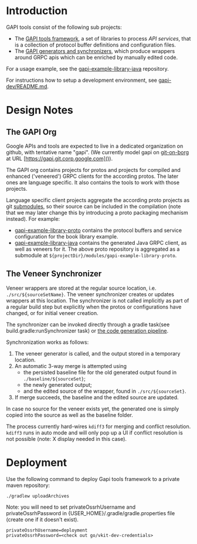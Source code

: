 # Introduction

GAPI tools consist of the following sub projects:

- The [GAPI tools framework](https://gapi.git.corp.google.com/gapi-tools-framework), a set of
  libraries to process _API services_, that is a collection of protocol buffer definitions and
  configuration files.
- The [GAPI generators and synchronizers](./vgen), which produce wrappers around GRPC apis
  which can be enriched by manually edited code.

For a usage example, see the
[gapi-example-library-java](https://gapi.git.corp.google.com/gapi-example-library-java) repository.

For instructions how to setup a development environment, see [gapi-dev/README.md](https://gapi.git.corp.google.com/gapi-dev/+/master/README.md).


# Design Notes

## The GAPI Org

Google APIs and tools are expected to live in a dedicated organization on github, with tentative
name "gapi". (We currently model gapi on [git-on-borg](https://go/git-on-borg) at URL
[https://gapi.git.corp.google.com]()).

The GAPI org contains projects for protos and projects for compiled and enhanced ('veneered')
GRPC clients for the according protos. The later ones are language specific. It also contains
the tools to work with those projects.

Language specific client projects aggregate the according proto projects as git
[submodules](https://git-scm.com/docs/git-submodule), so their source can be
included in the compilation (note that we may later change this by introducing a proto packaging
mechanism instead). For example:

- [gapi-example-library-proto](https://gapi.git.corp.google.com/gapi-example-library-proto)
  contains the protocol buffers and service configuration for the book library example.
- [gapi-example-library-java](https://gapi.git.corp.google.com/gapi-example-library-java) contains
  the generated Java GRPC client, as well as veneers for it. The above proto repository is
  aggregated as a submodule at `${projectDir}/modules/gapi-example-library-proto`.

## The Veneer Synchronizer

Veneer wrappers are stored at the regular source location, i.e. `./src/${sourceSetName}`. The
veneer synchronizer creates or updates wrappers at this location. The synchronizer is not
called implicitly as part of a regular build step but explicitly when the protos or configurations
have changed, or for initial veneer creation.

The synchronizer can be invoked directly through a gradle task(see build.gradle:runSynchronizer
task) or [the code generation pipeline](https://gapi.git.corp.google.com/pipeline).

Synchronization works as follows:

1. The veneer generator is called, and the output stored in a temporary location.
2. An automatic 3-way merge is attempted using
   - the persisted baseline file for the old generated output found in
     `./baseline/${sourceSet}`;
   - the newly generated output;
   - and the edited source of the wrapper, found in `./src/${sourceSet}`.
3. If merge succeeds, the baseline and the edited source are updated.

In case no source for the veneer exists yet, the generated one is simply copied into the source
as well as the baseline folder.

The process currently hard-wires `kdiff3` for merging and conflict resolution. `kdiff3` runs in auto
mode and will only pop up a UI if conflict resolution is not possible (note: X display needed in
this case).

# Deployment

Use the following command to deploy Gapi tools framework to a private maven
repository:

    ./gradlew uploadArchives

Note: you will need to set privateOssrhUsername and privateOssrhPassword in
{USER_HOME}/.gradle/gradle.properties file (create one if it doesn't exist).

    privateOssrhUsername=deployment
    privateOssrhPassword=<check out go/vkit-dev-credentials>

